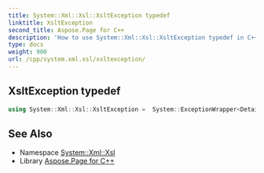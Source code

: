 ```yaml
---
title: System::Xml::Xsl::XsltException typedef
linktitle: XsltException
second_title: Aspose.Page for C++
description: 'How to use System::Xml::Xsl::XsltException typedef in C++.'
type: docs
weight: 900
url: /cpp/system.xml.xsl/xsltexception/
---
```

## XsltException typedef




```cpp
using System::Xml::Xsl::XsltException =  System::ExceptionWrapper<Details_XsltException>
```

## See Also

* Namespace [System::Xml::Xsl](../)
* Library [Aspose.Page for C++](../../)
